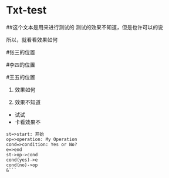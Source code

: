 # Txt-test
##这个文本是用来进行测试的
测试的效果不知道，但是也许可以的说

所以，就看看效果如何




#张三的位置




#李四的位置




#王五的位置
1. 效果如何

2. 效果不知道
+ 试试
+ 卡看效果不


``` flow
st=>start: 开始
op=>operation: My Operation
cond=>condition: Yes or No?
e=>end
st->op->cond
cond(yes)->e
cond(no)->op
&```
